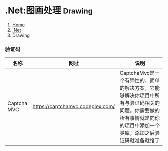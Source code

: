 # <span class="fa fa-windows" aria-hidden="true"></span> .Net:图画处理 <small>Drawing</small>

<ol class="breadcrumb"><li><a href="/">Home</a></li><li><a href="/server/dotnet/overview.md">.Net</a></li><li class="active">Drawing</li></ol>

### 验证码
|名称|网址|说明|
|------|------|------|
|Captcha MVC|https://captchamvc.codeplex.com/|CaptchaMvc是一个有弹性的、简单的解决方案，它能够解决你项目中所有与验证码相关的问题。你需要做的所有事情就是向你的项目中添加一个类库，添加之后验证码就准备就绪了|

